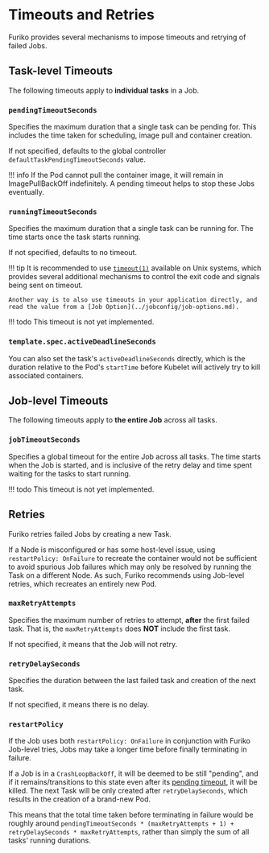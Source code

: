 # Timeouts and Retries

Furiko provides several mechanisms to impose timeouts and retrying of failed Jobs.

## Task-level Timeouts

The following timeouts apply to **individual tasks** in a Job.

### `pendingTimeoutSeconds`

Specifies the maximum duration that a single task can be pending for. This includes the time taken for scheduling, image pull and container creation.

If not specified, defaults to the global controller `defaultTaskPendingTimeoutSeconds` value.

<!-- prettier-ignore -->
!!! info
    If the Pod cannot pull the container image, it will remain in ImagePullBackOff indefinitely. A pending timeout helps to stop these Jobs eventually.

### `runningTimeoutSeconds`

Specifies the maximum duration that a single task can be running for. The time starts once the task starts running.

If not specified, defaults to no timeout.

<!-- prettier-ignore -->
!!! tip
    It is recommended to use [`timeout(1)`](https://man7.org/linux/man-pages/man1/timeout.1.html) available on Unix systems, which provides several additional mechanisms to control the exit code and signals being sent on timeout.

    Another way is to also use timeouts in your application directly, and read the value from a [Job Option](../jobconfig/job-options.md).

<!-- prettier-ignore -->
!!! todo
    This timeout is not yet implemented.

### `template.spec.activeDeadlineSeconds`

You can also set the task's `activeDeadlineSeconds` directly, which is the duration relative to the Pod's `startTime` before Kubelet will actively try to kill associated containers.

## Job-level Timeouts

The following timeouts apply to **the entire Job** across all tasks.

### `jobTimeoutSeconds`

Specifies a global timeout for the entire Job across all tasks. The time starts when the Job is started, and is inclusive of the retry delay and time spent waiting for the tasks to start running.

<!-- prettier-ignore -->
!!! todo
    This timeout is not yet implemented.

## Retries

Furiko retries failed Jobs by creating a new Task.

If a Node is misconfigured or has some host-level issue, using `restartPolicy: OnFailure` to recreate the container would not be sufficient to avoid spurious Job failures which may only be resolved by running the Task on a different Node. As such, Furiko recommends using Job-level retries, which recreates an entirely new Pod.

### `maxRetryAttempts`

Specifies the maximum number of retries to attempt, **after** the first failed task. That is, the `maxRetryAttempts` does **NOT** include the first task.

If not specified, it means that the Job will not retry.

### `retryDelaySeconds`

Specifies the duration between the last failed task and creation of the next task.

If not specified, it means there is no delay.

### `restartPolicy`

If the Job uses both `restartPolicy: OnFailure` in conjunction with Furiko Job-level tries, Jobs may take a longer time before finally terminating in failure.

If a Job is in a `CrashLoopBackOff`, it will be deemed to be still "pending", and if it remains/transitions to this state even after its [pending timeout](#pendingtimeoutseconds), it will be killed. The next Task will be only created after `retryDelaySeconds`, which results in the creation of a brand-new Pod.

This means that the total time taken before terminating in failure would be roughly around `pendingTimeoutSeconds * (maxRetryAttempts + 1) + retryDelaySeconds * maxRetryAttempts`, rather than simply the sum of all tasks' running durations.
